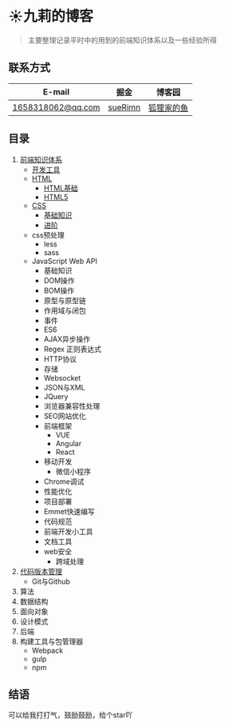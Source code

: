 # :sunny:九莉的博客
> 主要整理记录平时中的用到的前端知识体系以及一些经验所得
## 联系方式
E-mail | 掘金 | 博客园
------------ | ------- | ------
1658318062@qq.com | [sueRimn](https://juejin.im/user/5ac449906fb9a028b92d59d1) | [狐狸家的鱼](https://www.cnblogs.com/suRimn)
## 目录
1. [前端知识体系](./前端知识体系)
    * [开发工具](./前端知识体系/开发工具.md) 
    * [HTML](./前端知识体系/HTML)
      * [HTML基础](./前端知识体系/HTML/HTML基础.md)
      * [HTML5](./前端知识体系/HTML/HTML5.md)
    * [CSS](./前端知识体系/css)
      * [基础知识](./前端知识体系/css/css基础.md)
      * [进阶](./前端知识体系/css/css3.md)
     * css预处理
        * less 
        * sass
     * JavaScript Web API
       * 基础知识
       * DOM操作
       * BOM操作
       * 原型与原型链
       * 作用域与闭包
       * 事件
       * ES6
       * AJAX异步操作
       * Regex 正则表达式
       * HTTP协议
       * 存储
       * Websocket
       * JSON与XML
       * JQuery
       * 浏览器兼容性处理
       * SEO网站优化
       * 前端框架  
         * VUE
         * Angular
         * React  
       * 移动开发
         * 微信小程序
       * Chrome调试
       * 性能优化
       * 项目部署
       * Emmet快速编写
       * 代码规范
       * 前端开发小工具
       * 文档工具
       * web安全 
         * 跨域处理
2. [代码版本管理]()
    * Git与Github 
3. 算法
4. 数据结构
5. 面向对象
6. 设计模式
7. 后端
8. 构建工具与包管理器
    * Webpack
    * gulp
    * npm
## 结语
 可以给我打打气，鼓励鼓励，给个star吖

